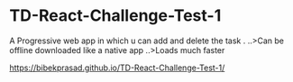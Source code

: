 # TD-React-Challenge-Test-1

A Progressive web app in which u can add and delete the task .
..>Can be offline downloaded like a native app
..>Loads much faster


https://bibekprasad.github.io/TD-React-Challenge-Test-1/
